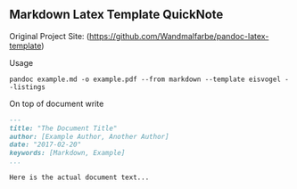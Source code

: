 ## Markdown Latex Template QuickNote

Original Project Site: (https://github.com/Wandmalfarbe/pandoc-latex-template)

Usage
```shell
pandoc example.md -o example.pdf --from markdown --template eisvogel --listings
```

On top of document write
```md
---
title: "The Document Title"
author: [Example Author, Another Author]
date: "2017-02-20"
keywords: [Markdown, Example]
...

Here is the actual document text...
```
